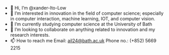 - 👋 Hi, I’m @xander-Ito-Low
- 👀 I’m interested in innovation in the field of computer science; especially in computer interaction, machine learning, IOT, and computer vision.
- 🌱 I’m currently studying computer science at the University of Bath
- 💞️ I’m looking to collaborate on anything related to innovation and my research interests.
- 📫 How to reach me Email: ail24@bath.ac.uk Phone no.: (+852) 5669 2215

<!---
xander-Ito-Low/xander-Ito-Low is a ✨ special ✨ repository because its `README.md` (this file) appears on your GitHub profile.
You can click the Preview link to take a look at your changes.
--->
